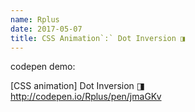 ```yaml
---
name: Rplus
date: 2017-05-07
title: CSS Animation`:` Dot Inversion ◨
---
```


codepen demo:

[CSS animation] Dot Inversion ◨  
http://codepen.io/Rplus/pen/jmaGKv
